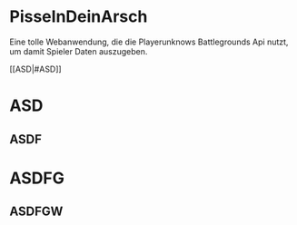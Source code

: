 # PisseInDeinArsch
Eine tolle Webanwendung, die die Playerunknows Battlegrounds Api nutzt, um damit Spieler Daten auszugeben.

[[ASD|#ASD]]

# ASD 

## ASDF 

# ASDFG




## ASDFGW
